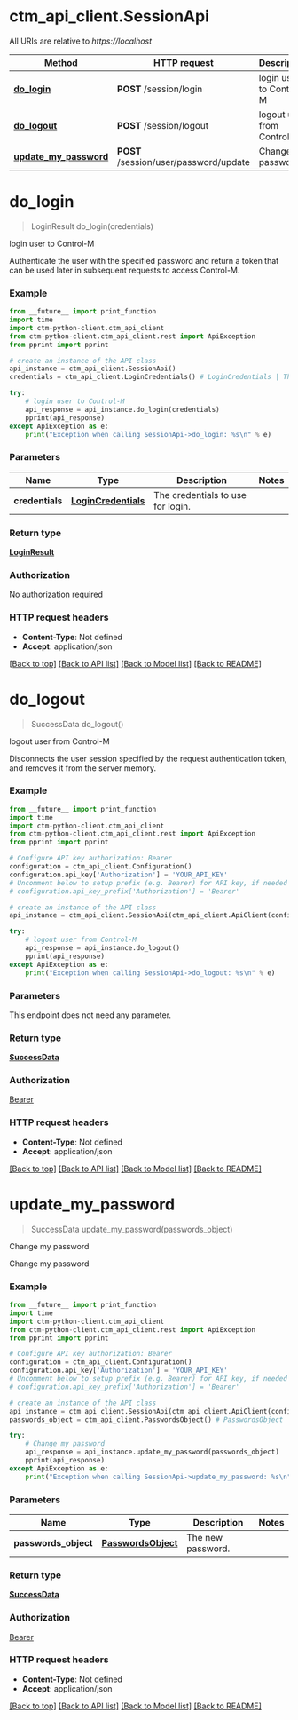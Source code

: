 # ctm_api_client.SessionApi

All URIs are relative to *https://localhost*

Method | HTTP request | Description
------------- | ------------- | -------------
[**do_login**](SessionApi.md#do_login) | **POST** /session/login | login user to Control-M
[**do_logout**](SessionApi.md#do_logout) | **POST** /session/logout | logout user from Control-M
[**update_my_password**](SessionApi.md#update_my_password) | **POST** /session/user/password/update | Change my password


# **do_login**
> LoginResult do_login(credentials)

login user to Control-M

Authenticate the user with the specified password and return a token that can be used later in subsequent requests to access Control-M.

### Example
```python
from __future__ import print_function
import time
import ctm-python-client.ctm_api_client
from ctm-python-client.ctm_api_client.rest import ApiException
from pprint import pprint

# create an instance of the API class
api_instance = ctm_api_client.SessionApi()
credentials = ctm_api_client.LoginCredentials() # LoginCredentials | The credentials to use for login.

try:
    # login user to Control-M
    api_response = api_instance.do_login(credentials)
    pprint(api_response)
except ApiException as e:
    print("Exception when calling SessionApi->do_login: %s\n" % e)
```

### Parameters

Name | Type | Description  | Notes
------------- | ------------- | ------------- | -------------
 **credentials** | [**LoginCredentials**](LoginCredentials.md)| The credentials to use for login. | 

### Return type

[**LoginResult**](LoginResult.md)

### Authorization

No authorization required

### HTTP request headers

 - **Content-Type**: Not defined
 - **Accept**: application/json

[[Back to top]](#) [[Back to API list]](../README.md#documentation-for-api-endpoints) [[Back to Model list]](../README.md#documentation-for-models) [[Back to README]](../README.md)

# **do_logout**
> SuccessData do_logout()

logout user from Control-M

Disconnects the user session specified by the request authentication token, and removes it from the server memory.

### Example
```python
from __future__ import print_function
import time
import ctm-python-client.ctm_api_client
from ctm-python-client.ctm_api_client.rest import ApiException
from pprint import pprint

# Configure API key authorization: Bearer
configuration = ctm_api_client.Configuration()
configuration.api_key['Authorization'] = 'YOUR_API_KEY'
# Uncomment below to setup prefix (e.g. Bearer) for API key, if needed
# configuration.api_key_prefix['Authorization'] = 'Bearer'

# create an instance of the API class
api_instance = ctm_api_client.SessionApi(ctm_api_client.ApiClient(configuration))

try:
    # logout user from Control-M
    api_response = api_instance.do_logout()
    pprint(api_response)
except ApiException as e:
    print("Exception when calling SessionApi->do_logout: %s\n" % e)
```

### Parameters
This endpoint does not need any parameter.

### Return type

[**SuccessData**](SuccessData.md)

### Authorization

[Bearer](../README.md#Bearer)

### HTTP request headers

 - **Content-Type**: Not defined
 - **Accept**: application/json

[[Back to top]](#) [[Back to API list]](../README.md#documentation-for-api-endpoints) [[Back to Model list]](../README.md#documentation-for-models) [[Back to README]](../README.md)

# **update_my_password**
> SuccessData update_my_password(passwords_object)

Change my password

Change my password

### Example
```python
from __future__ import print_function
import time
import ctm-python-client.ctm_api_client
from ctm-python-client.ctm_api_client.rest import ApiException
from pprint import pprint

# Configure API key authorization: Bearer
configuration = ctm_api_client.Configuration()
configuration.api_key['Authorization'] = 'YOUR_API_KEY'
# Uncomment below to setup prefix (e.g. Bearer) for API key, if needed
# configuration.api_key_prefix['Authorization'] = 'Bearer'

# create an instance of the API class
api_instance = ctm_api_client.SessionApi(ctm_api_client.ApiClient(configuration))
passwords_object = ctm_api_client.PasswordsObject() # PasswordsObject | The new password.

try:
    # Change my password
    api_response = api_instance.update_my_password(passwords_object)
    pprint(api_response)
except ApiException as e:
    print("Exception when calling SessionApi->update_my_password: %s\n" % e)
```

### Parameters

Name | Type | Description  | Notes
------------- | ------------- | ------------- | -------------
 **passwords_object** | [**PasswordsObject**](PasswordsObject.md)| The new password. | 

### Return type

[**SuccessData**](SuccessData.md)

### Authorization

[Bearer](../README.md#Bearer)

### HTTP request headers

 - **Content-Type**: Not defined
 - **Accept**: application/json

[[Back to top]](#) [[Back to API list]](../README.md#documentation-for-api-endpoints) [[Back to Model list]](../README.md#documentation-for-models) [[Back to README]](../README.md)

